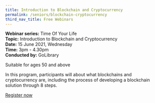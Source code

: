 ```yaml
---
title: Introduction to Blockchain and Cryptocurrency
permalink: /seniors/blockchain-cryptocurrency
third_nav_title: Free Webinars
---
```

**Webinar series:** Time Of Your Life  
**Topic:** Introduction to Blockchain and Cryptocurrency  
**Date:** 15 June 2021, Wednesday  
**Time:** 3pm - 4.30pm  
**Conducted by:** GoLibrary

Suitable for ages 50 and above

In this program, participants will about 
what blockchains and cryptocurrency are, 
including the process of developing a 
blockchain solution through 8 steps.

[Register now](https://www.eventbrite.sg/e/introduction-to-blockchain-and-cryptocurrency-time-of-your-life-x-fow-registration-154499049817?aff=ebdsoporgprofile)